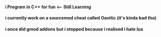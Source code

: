 
#### i Program in C++ for fun <-- Still Learning
#### i currently work on a sourcemod cheat called Oanitic (it's kinda bad tho)

#### i once did gmod addons but i stopped because i realised i hate lua
